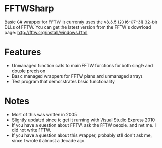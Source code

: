 FFTWSharp
===========

Basic C# wrapper for FFTW. It currently uses the v3.3.5 (2016-07-31) 32-bit DLLs of FFTW. You can get the latest version from the FFTW's download page: http://fftw.org/install/windows.html


Features
============

* Unmanaged function calls to main FFTW functions for both single and double precision
* Basic managed wrappers for FFTW plans and unmanaged arrays
* Test program that demonstrates basic functionality


Notes
============

* Most of this was written in 2005
* Slightly updated since to get it running with Visual Studio Express 2010
* If you have a question about FFTW, ask the FFTW people, and not me. I did not write FFTW.
* If you have a question about this wrapper, probably still don't ask me, since I wrote it almost a decade ago.
